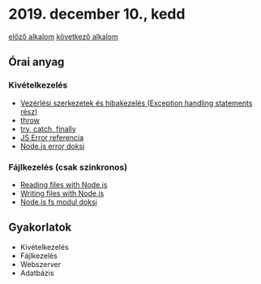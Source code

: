 # 2019. december 10., kedd

[előző alkalom](../20191203) [következő alkalom](#)

## Órai anyag

### Kivételkezelés

- [Vezérlési szerkezetek és hibakezelés (Exception handling statements rész)](https://developer.mozilla.org/en-US/docs/Web/JavaScript/Guide/Control_flow_and_error_handling) 
- [throw](https://developer.mozilla.org/en-US/docs/Web/JavaScript/Reference/Statements/throw)
- [try, catch, finally](https://developer.mozilla.org/en-US/docs/Web/JavaScript/Reference/Statements/try...catch)
- [JS Error referencia](https://developer.mozilla.org/en-US/docs/Web/JavaScript/Reference/Global_Objects/Error)
- [Node.js error doksi](https://nodejs.org/dist/latest-v12.x/docs/api/errors.html#errors_errors)


### Fájlkezelés (csak szinkronos)

- [Reading files with Node.js](https://nodejs.dev/reading-files-with-nodejs)
- [Writing files with Node.js](https://nodejs.dev/writing-files-with-nodejs)
- [Node.js fs modul doksi](https://nodejs.org/dist/latest-v12.x/docs/api/fs.html#fs_fs_readfilesync_path_options)



## Gyakorlatok

- Kivételkezelés
- Fájlkezelés
- Webszerver
- Adatbázis
